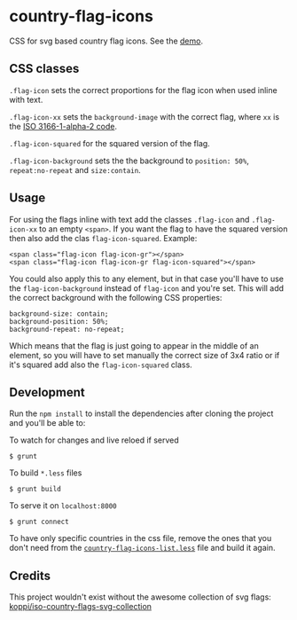 country-flag-icons
==================

CSS for svg based country flag icons. See the
[demo](http://lipis.github.io/country-flag-icons/).

CSS classes
-----------


`.flag-icon` sets the correct proportions for the flag icon when used inline
with text.

`.flag-icon-xx` sets the `background-image` with the correct flag, where `xx` is the
[ISO 3166-1-alpha-2 code](http://www.iso.org/iso/country_names_and_code_elements).

`.flag-icon-squared` for the squared version of the flag.

`.flag-icon-background` sets the the background to `position: 50%`,
`repeat:no-repeat` and `size:contain`.


Usage
-----

For using the flags inline with text add the classes `.flag-icon` and `.flag-icon-xx`
to an empty `<span>`. If you want the flag to have the squared version then also add 
the clas `flag-icon-squared`. Example:

    <span class="flag-icon flag-icon-gr"></span>
    <span class="flag-icon flag-icon-gr flag-icon-squared"></span>

You could also apply this to any element, but in that case you'll have to use the 
`flag-icon-background` instead of `flag-icon` and you're set. This will add the 
correct background with the following CSS properties:

    background-size: contain;
    background-position: 50%;
    background-repeat: no-repeat;

Which means that the flag is just going to appear in the middle of an element, so 
you will have to set manually the correct size of 3x4 ratio or if it's squared add also the `flag-icon-squared` class.


Development
-----------

Run the `npm install` to install the dependencies after cloning the project and
you'll be able to:

To watch for changes and live reloed if served

    $ grunt

To build `*.less` files

    $ grunt build

To serve it on `localhost:8000`

    $ grunt connect

To have only specific countries in the css file, remove the ones that you don't 
need from the
[`country-flag-icons-list.less`](https://github.com/lipis/country-flag-icons/blob/master/less/country-flag-icons-list.less)
file and build it again.

Credits
-------

This project wouldn't exist without the awesome collection of svg flags:
[koppi/iso-country-flags-svg-collection](https://github.com/koppi/iso-country-flags-svg-collection)
